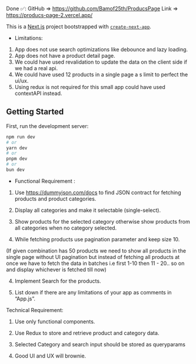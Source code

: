 
Done ✅:  GitHub => https://github.com/Bamof25th/ProducsPage Link => https://producs-page-2.vercel.app/

This is a [Next.js](https://nextjs.org) project bootstrapped with [`create-next-app`](https://nextjs.org/docs/app/api-reference/cli/create-next-app).


 * Limitations:
   
 1. App does not use search optimizations like debounce and lazy loading.
 2. App does not have a product detail page.
 3. We could have used revalidation to update the data on the client side if we had a real api.
 4. We could have used 12 products in a single page a s limit to perfect the ui/ux.
 5. Using redux is not required for this small app could  have used contextAPI instead.  


## Getting Started

First, run the development server:

```bash
npm run dev
# or
yarn dev
# or
pnpm dev
# or
bun dev
```

* Functional Requirement :

1. Use https://dummyjson.com/docs to find JSON contract for fetching products and product categories.

2. Display all categories and make it selectable (single-select).

3. Show products for the selected category otherwise show products from all categories when no category selected.

1. While fetching products use pagination parameter and keep size 10.

(If given combination has 50 products we need to show all products in the single page without UI pagination but instead of fetching all products at once we have to fetch the data in batches i.e first 1-10 then 11 - 20.. so on and display whichever is fetched till now)

4. Implement Search for the products.

5. List down if there are any limitations of your app as comments in “App.js”.

Technical Requirement:

1. Use only functional components.

2. Use Redux to store and retrieve product and category data.

3. Selected Category and search input should be stored as queryparams

4. Good UI and UX will brownie.






